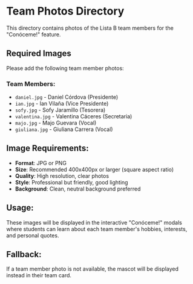 # Team Photos Directory

This directory contains photos of the Lista B team members for the "Conóceme!" feature.

## Required Images

Please add the following team member photos:

### Team Members:
- `daniel.jpg` - Daniel Córdova (Presidente)
- `ian.jpg` - Ian Vilaña (Vice Presidente)  
- `sofy.jpg` - Sofy Jaramillo (Tesorera)
- `valentina.jpg` - Valentina Cáceres (Secretaria)
- `majo.jpg` - Majo Guevara (Vocal)
- `giuliana.jpg` - Giuliana Carrera (Vocal)

## Image Requirements:
- **Format**: JPG or PNG
- **Size**: Recommended 400x400px or larger (square aspect ratio)
- **Quality**: High resolution, clear photos
- **Style**: Professional but friendly, good lighting
- **Background**: Clean, neutral background preferred

## Usage:
These images will be displayed in the interactive "Conóceme!" modals where students can learn about each team member's hobbies, interests, and personal quotes.

## Fallback:
If a team member photo is not available, the mascot will be displayed instead in their team card.
